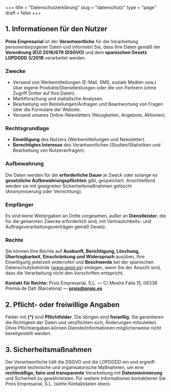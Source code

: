 +++
title = "Datenschutzerklärung"
slug  = "datenschutz"
type  = "page"
draft = false
+++

## 1. Informationen für den Nutzer
**Prois Empresarial** ist der **Verantwortliche** für die Verarbeitung personenbezogener Daten und informiert Sie, dass Ihre Daten gemäß der **Verordnung (EU) 2016/679 (DSGVO)** und dem **spanischen Gesetz LOPDGDD 3/2018** verarbeitet werden.

### Zwecke
- Versand von Werbemitteilungen (E-Mail, SMS, soziale Medien usw.) über eigene Produkte/Dienstleistungen oder die von Partnern (ohne Zugriff Dritter auf Ihre Daten).
- Marktforschung und statistische Analysen.
- Bearbeitung von Bestellungen/Anfragen und Beantwortung von Fragen über die Formulare der Website.
- Versand unseres Online-Newsletters (Neuigkeiten, Angebote, Aktionen).

### Rechtsgrundlage
- **Einwilligung** des Nutzers (Werbemitteilungen und Newsletter).
- **Berechtigtes Interesse** des Verantwortlichen (Studien/Statistiken und Bearbeitung von Nutzeranfragen).

### Aufbewahrung
Die Daten werden für die **erforderliche Dauer** je Zweck oder solange es **gesetzliche Aufbewahrungspflichten** gibt, gespeichert. Anschließend werden sie mit geeigneten Sicherheitsmaßnahmen gelöscht (Anonymisierung oder Vernichtung).

### Empfänger
Es sind keine Weitergaben an Dritte vorgesehen, außer an **Dienstleister**, die für die genannten Zwecke erforderlich sind, mit Vertraulichkeits- und Auftragsverarbeitungsverträgen gemäß Gesetz.

### Rechte
Sie können Ihre Rechte auf **Auskunft, Berichtigung, Löschung, Übertragbarkeit, Einschränkung und Widerspruch** ausüben, Ihre Einwilligung jederzeit widerrufen und **Beschwerde** bei der spanischen Datenschutzbehörde (www.aepd.es) einlegen, wenn Sie der Ansicht sind, dass die Verarbeitung nicht den Vorschriften entspricht.

**Kontakt für Rechte:** Prois Empresarial, S.L. — C/ Mestre Falla 15, 08338 Premià de Dalt (Barcelona) — **prois@prois.es**

## 2. Pflicht- oder freiwillige Angaben
Felder mit **(*)** sind **Pflichtfelder**. Die übrigen sind **freiwillig**. Sie garantieren die Richtigkeit der Daten und verpflichten sich, Änderungen mitzuteilen. Ohne Pflichtangaben können Dienste/Informationen möglicherweise nicht bereitgestellt werden.

## 3. Sicherheitsmaßnahmen
Der Verantwortliche hält die DSGVO und die LOPDGDD ein und ergreift geeignete technische und organisatorische Maßnahmen, um eine **rechtmäßige, faire und transparente** Verarbeitung mit **Datenminimierung** und Sicherheit zu gewährleisten. Für weitere Informationen kontaktieren Sie Prois Empresarial, S.L. (siehe Kontaktdaten oben).